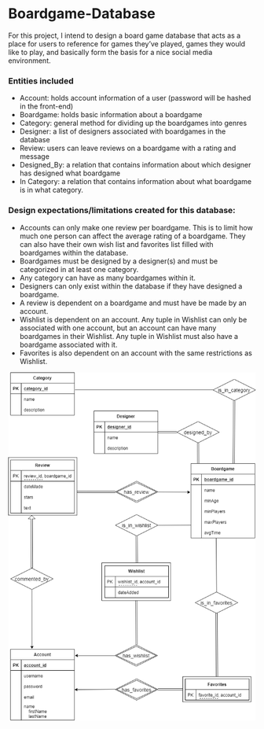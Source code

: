 # Boardgame-Database


For this project, I intend to design a board game database that acts as a place for users to reference for games they’ve played, games they would like to play, and basically form the basis for a nice social media environment.


### Entities included
-	Account: holds account information of a user (password will be hashed in the front-end)
-	Boardgame: holds basic information about a boardgame
-	Category: general method for dividing up the boardgames into genres
-	Designer: a list of designers associated with boardgames in the database
-	Review: users can leave reviews on a boardgame with a rating and message
-	Designed_By: a relation that contains information about which designer has designed what boardgame
-	In Category: a relation that contains information about what boardgame is in what category.

### Design expectations/limitations created for this database:
-	Accounts can only make one review per boardgame. This is to limit how much one person can affect the average rating of a boardgame. They can also have their own wish list and favorites list filled with boardgames within the database.
-	Boardgames must be designed by a designer(s) and must be categorized in at least one category.
-	Any category can have as many boardgames within it.
-	Designers can only exist within the database if they have designed a boardgame.
-	A review is dependent on a boardgame and must have be made by an account.
-	Wishlist is dependent on an account. Any tuple in Wishlist can only be associated with one account, but an account can have many boardgames in their Wishlist. Any tuple in Wishlist must also have a boardgame associated with it.
-	Favorites is also dependent on an account with the same restrictions as Wishlist. 

![er_diagram](BoardgameDatabaseERD.png)